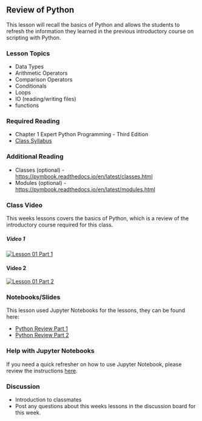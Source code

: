 
## Review of Python 

This lesson will recall the basics of Python and allows the students to refresh the information they learned in the previous introductory course on scripting with Python.


### Lesson Topics

- Data Types
- Arithmetic Operators
- Comparison Operators
- Conditionals
- Loops
- IO (reading/writing files)
- functions

### Required Reading
	
- Chapter 1 Expert Python Programming - Third Edition	
- [Class Syllabus](https://achapkowski.github.io/AS.430.618/syllabus/syllabus.html)

### Additional Reading

- Classes (optional) - https://pymbook.readthedocs.io/en/latest/classes.html
- Modules (optional) - https://pymbook.readthedocs.io/en/latest/modules.html

### Class Video

This weeks lessons covers the basics of Python, which is a review of the introductory course required for this class. 

##### Video 1

[![Lesson 01 Part 1](http://img.youtube.com/vi/63XPsSbEtvE/0.jpg)](https://www.youtube.com/watch?v=63XPsSbEtvE "Lesson 01 Part 1")

#### Video 2

[![Lesson 01 Part 2](http://img.youtube.com/vi/0zWY5N9EIYA/0.jpg)](https://www.youtube.com/watch?v=0zWY5N9EIYA "Lesson 01 Part 2")


### Notebooks/Slides

This lesson used Jupyter Notebooks for the lessons, they can be found here:

+ [Python Review Part 1](https://github.com/achapkowski/AS.430.618/blob/gh-pages/lessons/01/Lesson%2001%20-%20Review%20of%20Python%20Part%201.ipynb)
+ [Python Review Part 2](https://github.com/achapkowski/AS.430.618/blob/gh-pages/lessons/01/Lesson%2001%20part%202%20-%20Introduction%20to%20Python%20Part%202.ipynb)

### Help with Jupyter Notebooks

If you need a quick refresher on how to use Jupyter Notebook, please review the instructions [here](https://achapkowski.github.io/AS.430.618/lessons/01/using-the-jupyter-notebook-environment.html).

### Discussion 

- Introduction to classmates 
- Post any questions about this weeks lessons in the discussion board for this week.